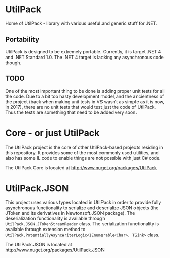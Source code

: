 # UtilPack
Home of UtilPack - library with various useful and generic stuff for .NET.

## Portability
UtilPack is designed to be extremely portable.
Currently, it is target .NET 4 and .NET Standard 1.0.
The .NET 4 target is lacking any asynchronous code though.

## TODO
One of the most important thing to be done is adding proper unit tests for all the code.
Due to a bit too hasty development model, and the ancientness of the project (back when making unit tests in VS wasn't as simple as it is now, in 2017), there are no unit tests that would test just the code of UtilPack.
Thus the tests are something that need to be added very soon.


# Core - or just UtilPack
The UtilPack project is the core of other UtilPack-based projects residing in this repository.
It provides some of the most commonly used utilities, and also has some IL code to enable things are not possible with just C# code.

The UtilPack Core is located at http://www.nuget.org/packages/UtilPack

# UtilPack.JSON
This project uses various types located in UtilPack in order to provide fully asynchronous functionality to serialize and deserialize JSON objects (the JToken and its derivatives in Newtonsoft.JSON package).
The deserialization functionality is available through ```UtilPack.JSON.JTokenStreamReader``` class.
The serialization functionality is available through extension method to ```UtilPack.PotentiallyAsyncWriterLogic<IEnumerable<Char>, TSink>``` class.

The UtilPack.JSON is located at http://www.nuget.org/packages/UtilPack.JSON